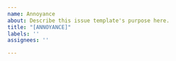 ```yaml
---
name: Annoyance
about: Describe this issue template's purpose here.
title: "[ANNOYANCE]"
labels: ''
assignees: ''

---
```




